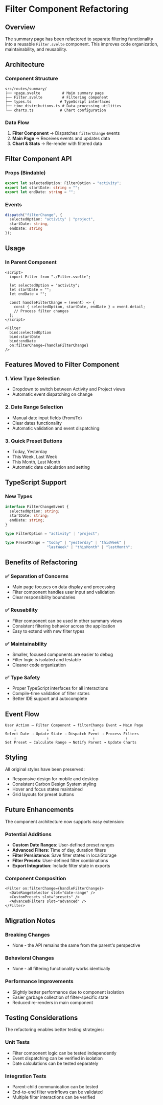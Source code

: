 # Filter Component Refactoring

## Overview

The summary page has been refactored to separate filtering functionality into a reusable `Filter.svelte` component. This improves code organization, maintainability, and reusability.

## Architecture

### Component Structure

```
src/routes/summary/
├── +page.svelte          # Main summary page
├── Filter.svelte         # Filtering component
├── types.ts             # TypeScript interfaces
├── time_distributions.ts # Data processing utilities
└── charts.ts            # Chart configuration
```

### Data Flow

1. **Filter Component** → Dispatches `filterChange` events
2. **Main Page** → Receives events and updates data
3. **Chart & Stats** → Re-render with filtered data

## Filter Component API

### Props (Bindable)
```typescript
export let selectedOption: FilterOption = "activity";
export let startDate: string = "";
export let endDate: string = "";
```

### Events
```typescript
dispatch("filterChange", {
  selectedOption: "activity" | "project",
  startDate: string,
  endDate: string
});
```

## Usage

### In Parent Component
```svelte
<script>
  import Filter from "./Filter.svelte";
  
  let selectedOption = "activity";
  let startDate = "";
  let endDate = "";
  
  const handleFilterChange = (event) => {
    const { selectedOption, startDate, endDate } = event.detail;
    // Process filter changes
  };
</script>

<Filter
  bind:selectedOption
  bind:startDate
  bind:endDate
  on:filterChange={handleFilterChange}
/>
```

## Features Moved to Filter Component

### 1. View Type Selection
- Dropdown to switch between Activity and Project views
- Automatic event dispatching on change

### 2. Date Range Selection
- Manual date input fields (From/To)
- Clear dates functionality
- Automatic validation and event dispatching

### 3. Quick Preset Buttons
- Today, Yesterday
- This Week, Last Week
- This Month, Last Month
- Automatic date calculation and setting

## TypeScript Support

### New Types
```typescript
interface FilterChangeEvent {
  selectedOption: string;
  startDate: string;
  endDate: string;
}

type FilterOption = "activity" | "project";

type PresetRange = "today" | "yesterday" | "thisWeek" | 
                   "lastWeek" | "thisMonth" | "lastMonth";
```

## Benefits of Refactoring

### ✅ **Separation of Concerns**
- Main page focuses on data display and processing
- Filter component handles user input and validation
- Clear responsibility boundaries

### ✅ **Reusability**
- Filter component can be used in other summary views
- Consistent filtering behavior across the application
- Easy to extend with new filter types

### ✅ **Maintainability**
- Smaller, focused components are easier to debug
- Filter logic is isolated and testable
- Cleaner code organization

### ✅ **Type Safety**
- Proper TypeScript interfaces for all interactions
- Compile-time validation of filter states
- Better IDE support and autocomplete

## Event Flow

```
User Action → Filter Component → filterChange Event → Main Page
    ↓              ↓                    ↓              ↓
Select Date → Update State → Dispatch Event → Process Filters
    ↓              ↓                    ↓              ↓
Set Preset → Calculate Range → Notify Parent → Update Charts
```

## Styling

All original styles have been preserved:
- Responsive design for mobile and desktop
- Consistent Carbon Design System styling
- Hover and focus states maintained
- Grid layouts for preset buttons

## Future Enhancements

The component architecture now supports easy extension:

### Potential Additions
- **Custom Date Ranges**: User-defined preset ranges
- **Advanced Filters**: Time of day, duration filters
- **Filter Persistence**: Save filter states in localStorage
- **Filter Presets**: User-defined filter combinations
- **Export Integration**: Include filter state in exports

### Component Composition
```svelte
<Filter on:filterChange={handleFilterChange}>
  <DateRangeSelector slot="date-range" />
  <CustomPresets slot="presets" />
  <AdvancedFilters slot="advanced" />
</Filter>
```

## Migration Notes

### Breaking Changes
- None - the API remains the same from the parent's perspective

### Behavioral Changes
- None - all filtering functionality works identically

### Performance Improvements
- Slightly better performance due to component isolation
- Easier garbage collection of filter-specific state
- Reduced re-renders in main component

## Testing Considerations

The refactoring enables better testing strategies:

### Unit Tests
- Filter component logic can be tested independently
- Event dispatching can be verified in isolation
- Date calculations can be tested separately

### Integration Tests
- Parent-child communication can be tested
- End-to-end filter workflows can be validated
- Multiple filter interactions can be verified